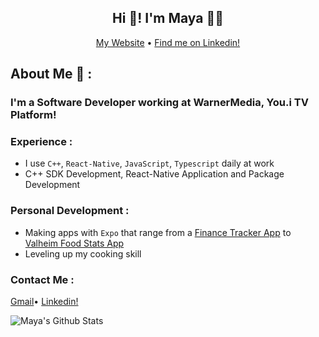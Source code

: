 <h2 align="center"> Hi 🙂! I'm Maya 🙋🏻</h1>
<p align="center">
  <a href="https://mayasaringan.me/">My Website</a> •
  <a href="https://www.linkedin.com/in/msaringan/">Find me on Linkedin!</a>
</p>

## About Me 🤔 :

### I'm a Software Developer working at WarnerMedia, You.i TV Platform!

### Experience :

- I use `C++`, `React-Native`, `JavaScript`, `Typescript` daily at work
- C++ SDK Development, React-Native Application and Package Development

### Personal Development :

- Making apps with `Expo` that range from a <a href="https://devmoneywatch.netlify.app/welcome">Finance Tracker App</a> to <a href="https://valheimfood.netlify.app/">Valheim Food Stats App</a>
- Leveling up my cooking skill

### Contact Me :

<a href="mailto:mayas.saringan@gmail.com">Gmail</a>•
<a href="https://www.linkedin.com/in/msaringan/">Linkedin!</a>

![Maya's Github Stats](https://github-readme-stats.vercel.app/api?username=MayaSaringan&hide=contribs,prs,stars,issues&count_private=true&show_icons=true&theme=panda)
